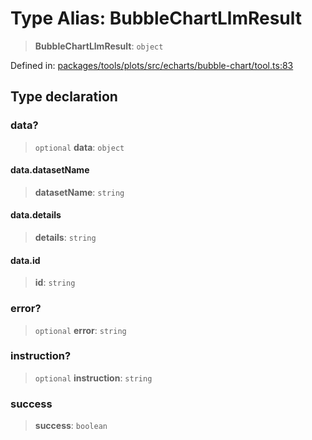 # Type Alias: BubbleChartLlmResult

> **BubbleChartLlmResult**: `object`

Defined in: [packages/tools/plots/src/echarts/bubble-chart/tool.ts:83](https://github.com/GeoDaCenter/openassistant/blob/28e38a23cf528ccfe10391135d12fba8d3e385da/packages/tools/plots/src/echarts/bubble-chart/tool.ts#L83)

## Type declaration

### data?

> `optional` **data**: `object`

#### data.datasetName

> **datasetName**: `string`

#### data.details

> **details**: `string`

#### data.id

> **id**: `string`

### error?

> `optional` **error**: `string`

### instruction?

> `optional` **instruction**: `string`

### success

> **success**: `boolean`
